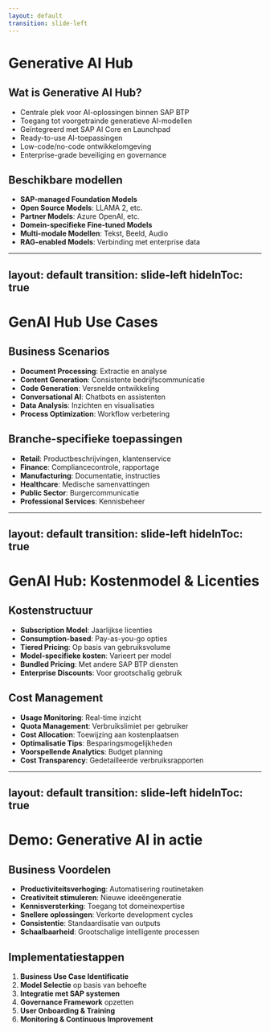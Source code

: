 ```yaml
---
layout: default
transition: slide-left
---
```


# Generative AI Hub

<div class="grid grid-cols-2 gap-6">
<div>

## Wat is Generative AI Hub?

- Centrale plek voor AI-oplossingen binnen SAP BTP
- Toegang tot voorgetrainde generatieve AI-modellen
- Geïntegreerd met SAP AI Core en Launchpad
- Ready-to-use AI-toepassingen
- Low-code/no-code ontwikkelomgeving
- Enterprise-grade beveiliging en governance

</div>
<div>

## Beschikbare modellen

- **SAP-managed Foundation Models**
- **Open Source Models**: LLAMA 2, etc.
- **Partner Models**: Azure OpenAI, etc.
- **Domein-specifieke Fine-tuned Models**
- **Multi-modale Modellen**: Tekst, Beeld, Audio
- **RAG-enabled Models**: Verbinding met enterprise data

</div>
</div>

---
layout: default
transition: slide-left
hideInToc: true
---

# GenAI Hub Use Cases

<div class="grid grid-cols-2 gap-6">
<div>

## Business Scenarios

- **Document Processing**: Extractie en analyse
- **Content Generation**: Consistente bedrijfscommunicatie
- **Code Generation**: Versnelde ontwikkeling
- **Conversational AI**: Chatbots en assistenten
- **Data Analysis**: Inzichten en visualisaties
- **Process Optimization**: Workflow verbetering

</div>
<div>

## Branche-specifieke toepassingen

- **Retail**: Productbeschrijvingen, klantenservice
- **Finance**: Compliancecontrole, rapportage
- **Manufacturing**: Documentatie, instructies
- **Healthcare**: Medische samenvattingen
- **Public Sector**: Burgercommunicatie
- **Professional Services**: Kennisbeheer

</div>
</div>

---
layout: default
transition: slide-left
hideInToc: true
---

# GenAI Hub: Kostenmodel & Licenties

<div class="grid grid-cols-2 gap-6">
<div>

## Kostenstructuur

- **Subscription Model**: Jaarlijkse licenties
- **Consumption-based**: Pay-as-you-go opties
- **Tiered Pricing**: Op basis van gebruiksvolume
- **Model-specifieke kosten**: Varieert per model
- **Bundled Pricing**: Met andere SAP BTP diensten
- **Enterprise Discounts**: Voor grootschalig gebruik

</div>
<div>

## Cost Management

- **Usage Monitoring**: Real-time inzicht
- **Quota Management**: Verbruikslimiet per gebruiker
- **Cost Allocation**: Toewijzing aan kostenplaatsen
- **Optimalisatie Tips**: Besparingsmogelijkheden
- **Voorspellende Analytics**: Budget planning
- **Cost Transparency**: Gedetailleerde verbruiksrapporten

</div>
</div>

---
layout: default
transition: slide-left
hideInToc: true
---

# Demo: Generative AI in actie

<div class="grid grid-cols-2 gap-6">
<div>

## Business Voordelen

- **Productiviteitsverhoging**: Automatisering routinetaken
- **Creativiteit stimuleren**: Nieuwe ideeëngeneratie
- **Kennisversterking**: Toegang tot domeinexpertise
- **Snellere oplossingen**: Verkorte development cycles
- **Consistentie**: Standaardisatie van outputs
- **Schaalbaarheid**: Grootschalige intelligente processen

</div>
<div>

## Implementatiestappen

1. **Business Use Case Identificatie**
2. **Model Selectie** op basis van behoefte
3. **Integratie met SAP systemen**
4. **Governance Framework** opzetten
5. **User Onboarding & Training**
6. **Monitoring & Continuous Improvement**

</div>
</div>
